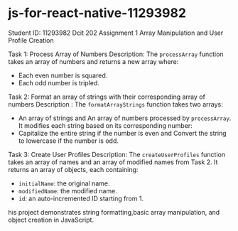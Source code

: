 
# js-for-react-native-11293982
Student ID: 11293982
Dcit 202 Assignment 1 
Array Manipulation and User Profile Creation 

Task 1: Process Array of Numbers 
Description:
 The `processArray` function takes an array of numbers and returns a new array where:
 - Each even number is squared. 
 - Each odd number is tripled.

Task 2: Format an array of strings with their corresponding array of numbers
Description :
The `formatArrayStrings` function takes two arrays:
- An array of strings and An array of numbers processed by `processArray`. 
 It modifies each string based on its corresponding number: 
 - Capitalize the entire string if the number is even and Convert the string to lowercase if the number is odd.

 Task 3: Create User Profiles Description: 
 The `createUserProfiles` function takes an array of names and an array of modified names from Task 2. It returns an array of objects, each containing: 
 - `initialName`: the original name. 
 - `modifiedName`: the modified name. 
 - `id`: an auto-incremented ID starting from 1.

 his project demonstrates string formatting,basic array manipulation,  and object creation in JavaScript.